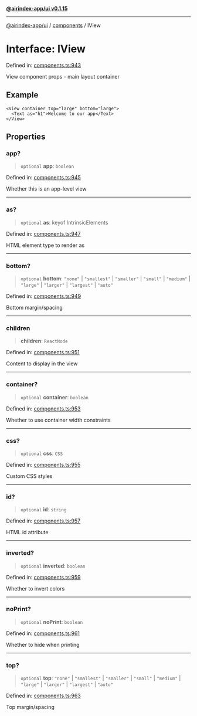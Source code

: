 [**@airindex-app/ui v0.1.15**](../../README.md)

***

[@airindex-app/ui](../../README.md) / [components](../README.md) / IView

# Interface: IView

Defined in: [components.ts:943](https://github.com/airindex-app/ui/blob/c7ea135614befbd5605b13569e79882284e03edb/src/types/components.ts#L943)

View component props - main layout container

## Example

```tsx
<View container top="large" bottom="large">
  <Text as="h1">Welcome to our app</Text>
</View>
```

## Properties

### app?

> `optional` **app**: `boolean`

Defined in: [components.ts:945](https://github.com/airindex-app/ui/blob/c7ea135614befbd5605b13569e79882284e03edb/src/types/components.ts#L945)

Whether this is an app-level view

***

### as?

> `optional` **as**: keyof IntrinsicElements

Defined in: [components.ts:947](https://github.com/airindex-app/ui/blob/c7ea135614befbd5605b13569e79882284e03edb/src/types/components.ts#L947)

HTML element type to render as

***

### bottom?

> `optional` **bottom**: `"none"` \| `"smallest"` \| `"smaller"` \| `"small"` \| `"medium"` \| `"large"` \| `"larger"` \| `"largest"` \| `"auto"`

Defined in: [components.ts:949](https://github.com/airindex-app/ui/blob/c7ea135614befbd5605b13569e79882284e03edb/src/types/components.ts#L949)

Bottom margin/spacing

***

### children

> **children**: `ReactNode`

Defined in: [components.ts:951](https://github.com/airindex-app/ui/blob/c7ea135614befbd5605b13569e79882284e03edb/src/types/components.ts#L951)

Content to display in the view

***

### container?

> `optional` **container**: `boolean`

Defined in: [components.ts:953](https://github.com/airindex-app/ui/blob/c7ea135614befbd5605b13569e79882284e03edb/src/types/components.ts#L953)

Whether to use container width constraints

***

### css?

> `optional` **css**: `CSS`

Defined in: [components.ts:955](https://github.com/airindex-app/ui/blob/c7ea135614befbd5605b13569e79882284e03edb/src/types/components.ts#L955)

Custom CSS styles

***

### id?

> `optional` **id**: `string`

Defined in: [components.ts:957](https://github.com/airindex-app/ui/blob/c7ea135614befbd5605b13569e79882284e03edb/src/types/components.ts#L957)

HTML id attribute

***

### inverted?

> `optional` **inverted**: `boolean`

Defined in: [components.ts:959](https://github.com/airindex-app/ui/blob/c7ea135614befbd5605b13569e79882284e03edb/src/types/components.ts#L959)

Whether to invert colors

***

### noPrint?

> `optional` **noPrint**: `boolean`

Defined in: [components.ts:961](https://github.com/airindex-app/ui/blob/c7ea135614befbd5605b13569e79882284e03edb/src/types/components.ts#L961)

Whether to hide when printing

***

### top?

> `optional` **top**: `"none"` \| `"smallest"` \| `"smaller"` \| `"small"` \| `"medium"` \| `"large"` \| `"larger"` \| `"largest"` \| `"auto"`

Defined in: [components.ts:963](https://github.com/airindex-app/ui/blob/c7ea135614befbd5605b13569e79882284e03edb/src/types/components.ts#L963)

Top margin/spacing
